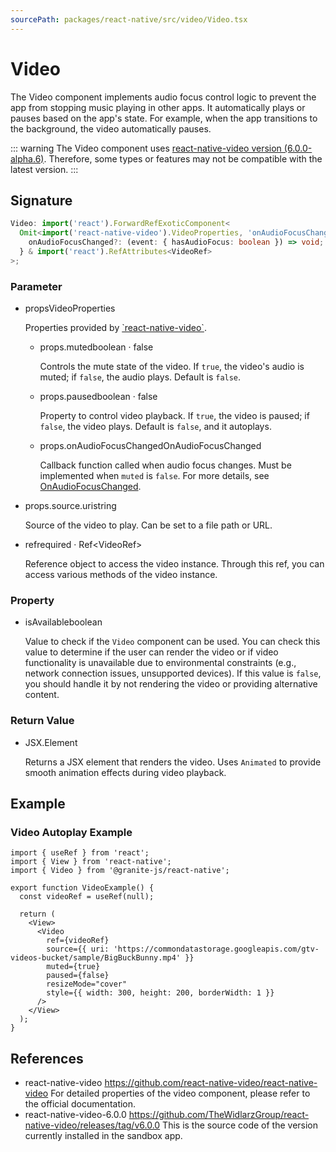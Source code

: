```yaml
---
sourcePath: packages/react-native/src/video/Video.tsx
---
```


# Video

The Video component implements audio focus control logic to prevent the app from stopping music playing in other apps. It automatically plays or pauses based on the app's state. For example, when the app transitions to the background, the video automatically pauses.

::: warning
The Video component uses [react-native-video version (6.0.0-alpha.6)](https://github.com/TheWidlarzGroup/react-native-video/tree/v6.0.0-alpha.6). Therefore, some types or features may not be compatible with the latest version.
:::

## Signature

```typescript
Video: import('react').ForwardRefExoticComponent<
  Omit<import('react-native-video').VideoProperties, 'onAudioFocusChanged'> & {
    onAudioFocusChanged?: (event: { hasAudioFocus: boolean }) => void;
  } & import('react').RefAttributes<VideoRef>
>;
```

### Parameter

<ul class="post-parameters-ul">
  <li class="post-parameters-li post-parameters-li-root">
    <span class="post-parameters--name">props</span><span class="post-parameters--type">VideoProperties</span>
    <br />
    <p class="post-parameters--description">Properties provided by <a href="https://github.com/TheWidlarzGroup/react-native-video/tree/v6.0.0-alpha.6" target="_blank" rel="noreferrer">`react-native-video`</a>.</p>
    <ul class="post-parameters-ul">
      <li class="post-parameters-li">
        <span class="post-parameters--name">props.muted</span><span class="post-parameters--type">boolean</span> · <span class="post-parameters--default">false</span>
        <br />
        <p class="post-parameters--description">Controls the mute state of the video. If <code>true</code>, the video&#39;s audio is muted; if <code>false</code>, the audio plays. Default is <code>false</code>.</p>
      </li>
      <li class="post-parameters-li">
        <span class="post-parameters--name">props.paused</span><span class="post-parameters--type">boolean</span> · <span class="post-parameters--default">false</span>
        <br />
        <p class="post-parameters--description">Property to control video playback. If <code>true</code>, the video is paused; if <code>false</code>, the video plays. Default is <code>false</code>, and it autoplays.</p>
      </li>
      <li class="post-parameters-li">
        <span class="post-parameters--name">props.onAudioFocusChanged</span><span class="post-parameters--type">OnAudioFocusChanged</span>
        <br />
        <p class="post-parameters--description">Callback function called when audio focus changes. Must be implemented when <code>muted</code> is <code>false</code>. For more details, see <a href="/reference/react-native/Types/OnAudioFocusChanged.html" target="_blank" rel="noreferrer">OnAudioFocusChanged</a>.</p>
      </li>
    </ul>
  </li>
</ul>
<ul class="post-parameters-ul">
  <li class="post-parameters-li post-parameters-li-root">
    <span class="post-parameters--name">props.source.uri</span><span class="post-parameters--type">string</span>
    <br />
    <p class="post-parameters--description">Source of the video to play. Can be set to a file path or URL.</p>
  </li>
</ul>
<ul class="post-parameters-ul">
  <li class="post-parameters-li post-parameters-li-root">
    <span class="post-parameters--name">ref</span><span class="post-parameters--required">required</span> · <span class="post-parameters--type">Ref&lt;VideoRef&gt;</span>
    <br />
    <p class="post-parameters--description">Reference object to access the video instance. Through this ref, you can access various methods of the video instance.</p>
  </li>
</ul>

### Property

<ul class="post-parameters-ul">
  <li class="post-parameters-li post-parameters-li-root">
    <span class="post-parameters--name">isAvailable</span><span class="post-parameters--type">boolean</span>
    <br />
    <p class="post-parameters--description">Value to check if the <code>Video</code> component can be used. You can check this value to determine if the user can render the video or if video functionality is unavailable due to environmental constraints (e.g., network connection issues, unsupported devices). If this value is <code>false</code>, you should handle it by not rendering the video or providing alternative content.</p>
  </li>
</ul>

### Return Value

<ul class="post-parameters-ul">
  <li class="post-parameters-li post-parameters-li-root">
    <span class="post-parameters--type">JSX.Element</span>
    <br />
    <p class="post-parameters--description">Returns a JSX element that renders the video. Uses <code>Animated</code> to provide smooth animation effects during video playback.</p>
  </li>
</ul>

## Example

### Video Autoplay Example

```tsx
import { useRef } from 'react';
import { View } from 'react-native';
import { Video } from '@granite-js/react-native';

export function VideoExample() {
  const videoRef = useRef(null);

  return (
    <View>
      <Video
        ref={videoRef}
        source={{ uri: 'https://commondatastorage.googleapis.com/gtv-videos-bucket/sample/BigBuckBunny.mp4' }}
        muted={true}
        paused={false}
        resizeMode="cover"
        style={{ width: 300, height: 200, borderWidth: 1 }}
      />
    </View>
  );
}
```

## References

- react-native-video https://github.com/react-native-video/react-native-video
  For detailed properties of the video component, please refer to the official documentation.
- react-native-video-6.0.0 https://github.com/TheWidlarzGroup/react-native-video/releases/tag/v6.0.0
  This is the source code of the version currently installed in the sandbox app.
